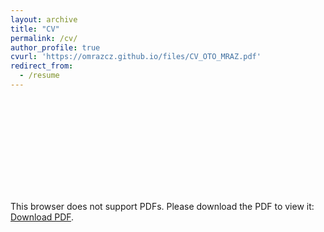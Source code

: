 ```yaml
---
layout: archive
title: "CV"
permalink: /cv/
author_profile: true
cvurl: 'https://omrazcz.github.io/files/CV_OTO_MRAZ.pdf'
redirect_from:
  - /resume
---
```


<object data="https://omrazcz.github.io/files/CV_OTO_MRAZ.pdf" type="application/pdf" width="700px" height="700px">
    <embed src="https://omrazcz.github.io/files/CV_OTO_MRAZ.pdf">
        <p>This browser does not support PDFs. Please download the PDF to view it: <a href="https://omrazcz.github.io/files/CV_OTO_MRAZ.pdf">Download PDF</a>.</p>
    </embed>
</object>
